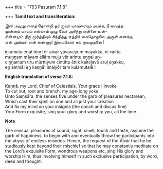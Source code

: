+++
title = "793 Pasuram 7.1.8"

+++
**Tamil text and transliteration:**

இன் அமுது எனத் தோன்றி ஓர் ஐவர் யாவரையும் மயக்க, நீ வைத்த-  
முன்னம் மாயம் எல்லாம் முழு வேர் அரிந்து என்னை உன்-  
சின்னமும் திரு மூர்த்தியும் சிந்தித்து ஏத்திக் கைதொழவே அருள் எனக்கு,  
என் அம்மா! என் கண்ணா! இமையோர் தம் குலமுதலே !

iṉ amutu eṉat tōṉṟi ōr aivar yāvaraiyum mayakka, nī vaitta-  
muṉṉam māyam ellām muḻu vēr arintu eṉṉai uṉ-  
ciṉṉamum tiru mūrttiyum cintittu ēttik kaitoḻavē aruḷ eṉakku,  
eṉ ammā! eṉ kaṇṇā! imaiyōr tam kulamutalē !

**English translation of verse 7.1.8:**

Kaṇṇā, my Lord, Chief of Celestials, Your grace I invoke  
To cut out, root and branch, my age-long yoke  
Unto Saṃsāra, the senses five under the garb of pleasures nectarean,  
Which cast their spell on one and all just your creation  
And fix my mind on your insignia (the conch and discus fine)  
Your Form exquisite, sing your glory and worship you, all the time.

**Note**

The sensual pleasures of sound, sight, smell, touch and taste, assume the garb of happiness, to begin with and eventually throw the participants into the abyss of endless miseries. Hence, the request of the Āḻvār that he be studiously kept beyond their mischief so that he may constantly meditate on the Lord’s exquisite Form, wondrous weapons etc, sing His glory and worship Him, thus involving himself in such exclusive participation, by word, deed and thought.


